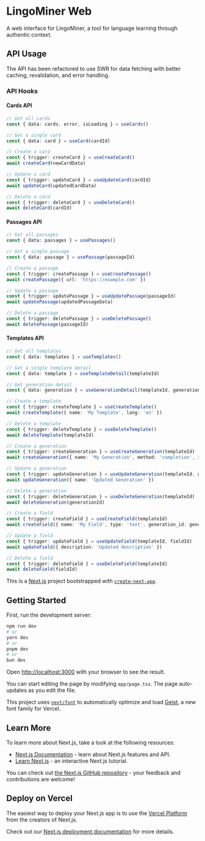 # LingoMiner Web

A web interface for LingoMiner, a tool for language learning through authentic context.

## API Usage

The API has been refactored to use SWR for data fetching with better caching, revalidation, and error handling.

### API Hooks

#### Cards API

```typescript
// Get all cards
const { data: cards, error, isLoading } = useCards()

// Get a single card
const { data: card } = useCard(cardId)

// Create a card
const { trigger: createCard } = useCreateCard()
await createCard(newCardData)

// Update a card
const { trigger: updateCard } = useUpdateCard(cardId)
await updateCard(updatedCardData)

// Delete a card
const { trigger: deleteCard } = useDeleteCard()
await deleteCard(cardId)
```

#### Passages API

```typescript
// Get all passages
const { data: passages } = usePassages()

// Get a single passage
const { data: passage } = usePassage(passageId)

// Create a passage
const { trigger: createPassage } = useCreatePassage()
await createPassage({ url: 'https://example.com' })

// Update a passage
const { trigger: updatePassage } = useUpdatePassage(passageId)
await updatePassage(updatedPassageData)

// Delete a passage
const { trigger: deletePassage } = useDeletePassage()
await deletePassage(passageId)
```

#### Templates API

```typescript
// Get all templates
const { data: templates } = useTemplates()

// Get a single template detail
const { data: template } = useTemplateDetail(templateId)

// Get generation detail
const { data: generation } = useGenerationDetail(templateId, generationId)

// Create a template
const { trigger: createTemplate } = useCreateTemplate()
await createTemplate({ name: 'My Template', lang: 'en' })

// Delete a template
const { trigger: deleteTemplate } = useDeleteTemplate()
await deleteTemplate(templateId)

// Create a generation
const { trigger: createGeneration } = useCreateGeneration(templateId)
await createGeneration({ name: 'My Generation', method: 'completion', inputs: [] })

// Update a generation
const { trigger: updateGeneration } = useUpdateGeneration(templateId, generationId)
await updateGeneration({ name: 'Updated Generation' })

// Delete a generation
const { trigger: deleteGeneration } = useDeleteGeneration(templateId)
await deleteGeneration(generationId)

// Create a field
const { trigger: createField } = useCreateField(templateId)
await createField({ name: 'My Field', type: 'text', generation_id: generationId })

// Update a field
const { trigger: updateField } = useUpdateField(templateId, fieldId)
await updateField({ description: 'Updated description' })

// Delete a field
const { trigger: deleteField } = useDeleteField(templateId)
await deleteField(fieldId)
```

This is a [Next.js](https://nextjs.org) project bootstrapped with [`create-next-app`](https://nextjs.org/docs/app/api-reference/cli/create-next-app).

## Getting Started

First, run the development server:

```bash
npm run dev
# or
yarn dev
# or
pnpm dev
# or
bun dev
```

Open [http://localhost:3000](http://localhost:3000) with your browser to see the result.

You can start editing the page by modifying `app/page.tsx`. The page auto-updates as you edit the file.

This project uses [`next/font`](https://nextjs.org/docs/app/building-your-application/optimizing/fonts) to automatically optimize and load [Geist](https://vercel.com/font), a new font family for Vercel.

## Learn More

To learn more about Next.js, take a look at the following resources:

- [Next.js Documentation](https://nextjs.org/docs) - learn about Next.js features and API.
- [Learn Next.js](https://nextjs.org/learn) - an interactive Next.js tutorial.

You can check out [the Next.js GitHub repository](https://github.com/vercel/next.js) - your feedback and contributions are welcome!

## Deploy on Vercel

The easiest way to deploy your Next.js app is to use the [Vercel Platform](https://vercel.com/new?utm_medium=default-template&filter=next.js&utm_source=create-next-app&utm_campaign=create-next-app-readme) from the creators of Next.js.

Check out our [Next.js deployment documentation](https://nextjs.org/docs/app/building-your-application/deploying) for more details.
